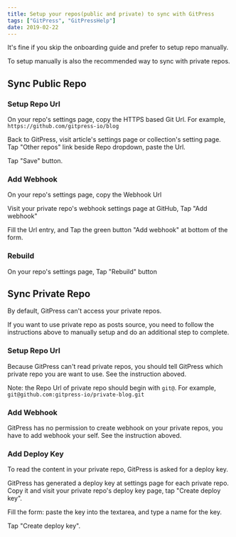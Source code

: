 ```yaml
---
title: Setup your repos(public and private) to sync with GitPress
tags: ["GitPress", "GitPressHelp"]
date: 2019-02-22
---
```


It's fine if you skip the onboarding guide and prefer to setup repo manually. 

To setup manually is also the recommended way to sync with private repos.

## Sync Public Repo

### Setup Repo Url

On your repo's settings page, copy the HTTPS based Git Url. For example, `https://github.com/gitpress-io/blog`

Back to GitPress, visit article's settings page or collection's setting page. Tap "Other repos" link beside Repo dropdown, paste the Url.

Tap "Save" button.

### Add Webhook

On your repo's settings page, copy the Webhook Url

Visit your private repo's webhook settings page at GitHub, Tap "Add webhook"

Fill the Url entry, and Tap the green button "Add webhook" at bottom of the form.

### Rebuild

On your repo's settings page, Tap "Rebuild" button


## Sync Private Repo

By default, GitPress can't access your private repos.

If you want to use private repo as posts source, you need to follow the instructions above to manually setup and do an additional step to complete.

### Setup Repo Url

Because GitPress can't read private repos, you should tell GitPress which private repo you are want to use. See the instruction aboved.

Note: the Repo Url of private repo should begin with `git@`. For example, `git@github.com:gitpress-io/private-blog.git`

### Add Webhook

GitPress has no permission to create webhook on your private repos, you have to add webhook your self. See the instruction aboved.

### Add Deploy Key

To read the content in your private repo, GitPress is asked for a deploy key.

GitPress has generated a deploy key at settings page for each private repo. Copy it and visit your private repo's deploy key page, tap "Create deploy key".

Fill the form: paste the key into the textarea, and type a name for the key.

Tap "Create deploy key".

